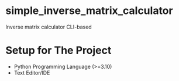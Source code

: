 # simple_inverse_matrix_calculator
Inverse matrix calculator CLI-based

# Setup for The Project
- Python Programming Language (>=3.10)
- Text Editor/IDE
